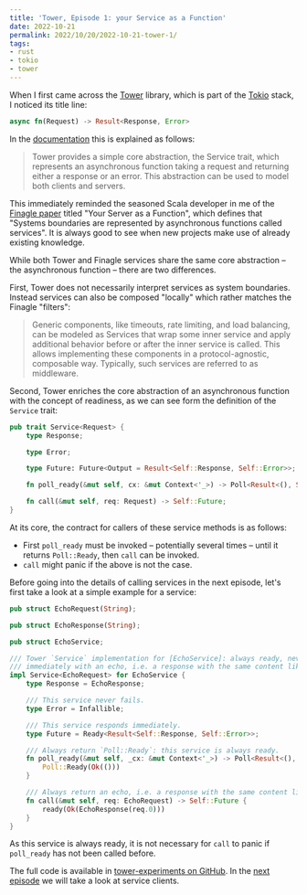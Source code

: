 ```yaml
---
title: 'Tower, Episode 1: your Service as a Function'
date: 2022-10-21
permalink: 2022/10/20/2022-10-21-tower-1/
tags:
- rust
- tokio
- tower
---
```


When I first came across the [Tower](https://docs.rs/tower/latest/tower/index.html) library, which is part of the [Tokio](https://tokio.rs/) stack, I noticed its title line:

```rust
async fn(Request) -> Result<Response, Error>
```

In the [documentation](https://docs.rs/tower/latest/tower/index.html) this is explained as follows:

> Tower provides a simple core abstraction, the Service trait, which represents an asynchronous function taking a request and returning either a response or an error. This abstraction can be used to model both clients and servers.

This immediately reminded the seasoned Scala developer in me of the [Finagle paper](https://monkey.org/~marius/funsrv.pdf) titled "Your Server as a Function", which defines that "Systems boundaries are represented by asynchronous functions called services". It is always good to see when new projects make use of already existing knowledge.

While both Tower and Finagle services share the same core abstraction – the asynchronous function – there are two differences.

First, Tower does not necessarily interpret services as system boundaries. Instead services can also be composed "locally" which rather matches the Finagle "filters":

> Generic components, like timeouts, rate limiting, and load balancing, can be modeled as Services that wrap some inner service and apply additional behavior before or after the inner service is called. This allows implementing these components in a protocol-agnostic, composable way. Typically, such services are referred to as middleware.

Second, Tower enriches the core abstraction of an asynchronous function with the concept of readiness, as we can see form the definition of the `Service` trait:

```rust
pub trait Service<Request> {
    type Response;

    type Error;

    type Future: Future<Output = Result<Self::Response, Self::Error>>;

    fn poll_ready(&mut self, cx: &mut Context<'_>) -> Poll<Result<(), Self::Error>>;

    fn call(&mut self, req: Request) -> Self::Future;
}
```

At its core, the contract for callers of these service methods is as follows:
- First `poll_ready` must be invoked – potentially several times – until it returns `Poll::Ready`, then `call` can be invoked.
- `call` might panic if the above is not the case.

Before going into the details of calling services in the next episode, let's first take a look at a simple example for a service:

```rust
pub struct EchoRequest(String);

pub struct EchoResponse(String);

pub struct EchoService;

/// Tower `Service` implementation for [EchoService]: always ready, never fails and responds
/// immediately with an echo, i.e. a response with the same content like the request.
impl Service<EchoRequest> for EchoService {
    type Response = EchoResponse;

    /// This service never fails.
    type Error = Infallible;

    /// This service responds immediately.
    type Future = Ready<Result<Self::Response, Self::Error>>;

    /// Always return `Poll::Ready`: this service is always ready.
    fn poll_ready(&mut self, _cx: &mut Context<'_>) -> Poll<Result<(), Self::Error>> {
        Poll::Ready(Ok(()))
    }

    /// Always return an echo, i.e. a response with the same content like the request.
    fn call(&mut self, req: EchoRequest) -> Self::Future {
        ready(Ok(EchoResponse(req.0)))
    }
}
```

As this service is always ready, it is not necessary for `call` to panic if `poll_ready` has not been called before.

The full code is available in [tower-experiments on GitHub](https://github.com/hseeberger/tower-experiments). In the [next episode](/2022/10/22/2022-10-23-tower-2) we will take a look at service clients.
